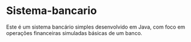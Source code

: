 # Sistema-bancario
Este é um sistema bancário simples desenvolvido em Java, com foco em operações financeiras simuladas básicas de um banco. 
